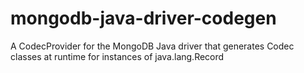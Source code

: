 # mongodb-java-driver-codegen
A CodecProvider for the MongoDB Java driver that generates Codec classes at runtime for instances of java.lang.Record

